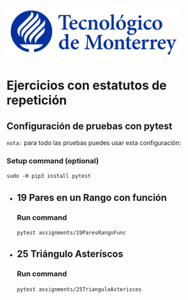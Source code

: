 ![Tec de Monterrey](images/logotecmty.png)
# Ejercicios con estatutos de repetición

## Configuración de pruebas con **pytest**

`nota:` para todo las pruebas puedes usar esta configuración:
### Setup command (optional)
```
sudo -H pip3 install pytest
```

- ## 19 Pares en un Rango con función
    ### Run command
    ```
    pytest assignments/19ParesRangoFunc
    ```    

- ## 25 Triángulo Asteríscos
    ### Run command
    ```
    pytest assignments/25TrianguloAsteriscos
    ```
